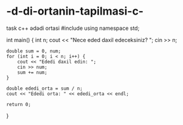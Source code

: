 # -d-di-ortanin-tapilmasi-c-
task c++ ədədi ortasi
#include <iostream>
using namespace std;

int main() {
    int n;
    cout << "Nece eded daxil edeceksiniz? ";
    cin >> n;

    double sum = 0, num;
    for (int i = 0; i < n; i++) {
        cout << "Ededi daxil edin: ";
        cin >> num;
        sum += num;
    }

    double ededi_orta = sum / n;
    cout << "Ededi orta: " << ededi_orta << endl;

    return 0;
}

